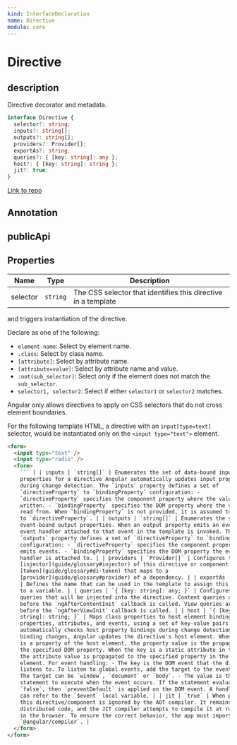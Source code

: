 ```yaml
---
kind: InterfaceDeclaration
name: Directive
module: core
---
```


# Directive

## description

Directive decorator and metadata.

```ts
interface Directive {
  selector?: string;
  inputs?: string[];
  outputs?: string[];
  providers?: Provider[];
  exportAs?: string;
  queries?: { [key: string]: any };
  host?: { [key: string]: string };
  jit?: true;
}
```

[Link to repo](https://github.com/timdeschryver/angular/blob/master/packages/core/src/metadata/directives.ts#L85-L291)

## Annotation

## publicApi

## Properties

| Name     | Type     | Description                                                   |
| -------- | -------- | ------------------------------------------------------------- |
| selector | `string` | The CSS selector that identifies this directive in a template |

and triggers instantiation of the directive.

Declare as one of the following:

- `element-name`: Select by element name.
- `.class`: Select by class name.
- `[attribute]`: Select by attribute name.
- `[attribute=value]`: Select by attribute name and value.
- `:not(sub_selector)`: Select only if the element does not match the `sub_selector`.
- `selector1, selector2`: Select if either `selector1` or `selector2` matches.

Angular only allows directives to apply on CSS selectors that do not cross
element boundaries.

For the following template HTML, a directive with an `input[type=text]` selector,
would be instantiated only on the `<input type="text">` element.

````html
<form>
  <input type="text" />
  <input type="radio" />
  <form>
    ``` | | inputs | `string[]` | Enumerates the set of data-bound input
    properties for a directive Angular automatically updates input properties
    during change detection. The `inputs` property defines a set of
    `directiveProperty` to `bindingProperty` configuration: -
    `directiveProperty` specifies the component property where the value is
    written. - `bindingProperty` specifies the DOM property where the value is
    read from. When `bindingProperty` is not provided, it is assumed to be equal
    to `directiveProperty`. | | outputs | `string[]` | Enumerates the set of
    event-bound output properties. When an output property emits an event, an
    event handler attached to that event in the template is invoked. The
    `outputs` property defines a set of `directiveProperty` to `bindingProperty`
    configuration: - `directiveProperty` specifies the component property that
    emits events. - `bindingProperty` specifies the DOM property the event
    handler is attached to. | | providers | `Provider[]` | Configures the
    [injector](guide/glossary#injector) of this directive or component with a
    [token](guide/glossary#di-token) that maps to a
    [provider](guide/glossary#provider) of a dependency. | | exportAs | `string`
    | Defines the name that can be used in the template to assign this directive
    to a variable. | | queries | `{ [key: string]: any; }` | Configures the
    queries that will be injected into the directive. Content queries are set
    before the `ngAfterContentInit` callback is called. View queries are set
    before the `ngAfterViewInit` callback is called. | | host | `{ [key:
    string]: string; }` | Maps class properties to host element bindings for
    properties, attributes, and events, using a set of key-value pairs. Angular
    automatically checks host property bindings during change detection. If a
    binding changes, Angular updates the directive's host element. When the key
    is a property of the host element, the property value is the propagated to
    the specified DOM property. When the key is a static attribute in the DOM,
    the attribute value is propagated to the specified property in the host
    element. For event handling: - The key is the DOM event that the directive
    listens to. To listen to global events, add the target to the event name.
    The target can be `window`, `document` or `body`. - The value is the
    statement to execute when the event occurs. If the statement evaluates to
    `false`, then `preventDefault` is applied on the DOM event. A handler method
    can refer to the `$event` local variable. | | jit | `true` | When present,
    this directive/component is ignored by the AOT compiler. It remains in
    distributed code, and the JIT compiler attempts to compile it at run time,
    in the browser. To ensure the correct behavior, the app must import
    `@angular/compiler`. |
  </form>
</form>
````
